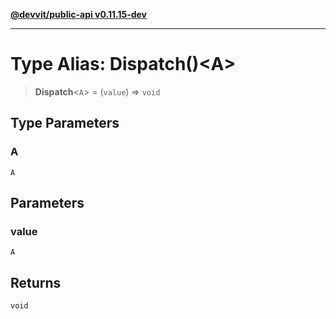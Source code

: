 [**@devvit/public-api v0.11.15-dev**](../README.md)

---

# Type Alias: Dispatch()\<A\>

> **Dispatch**\<`A`\> = (`value`) => `void`

## Type Parameters

### A

`A`

## Parameters

### value

`A`

## Returns

`void`
